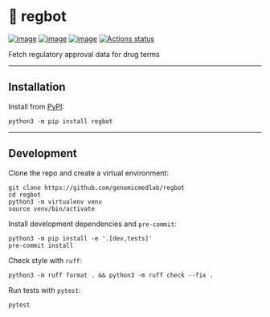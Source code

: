 # 🤖 regbot 

[![image](https://img.shields.io/pypi/v/regbot.svg)](https://pypi.python.org/pypi/regbot)
[![image](https://img.shields.io/pypi/l/regbot.svg)](https://pypi.python.org/pypi/regbot)
[![image](https://img.shields.io/pypi/pyversions/regbot.svg)](https://pypi.python.org/pypi/regbot)
[![Actions status](https://github.com/genomicmedlab/regbot/actions/workflows/checks.yaml/badge.svg)](https://github.com/genomicmedlab/regbot/actions/checks.yaml)

<!-- description -->
Fetch regulatory approval data for drug terms
<!-- /description -->



---

## Installation

Install from [PyPI](https://pypi.org/project/regbot/):

```shell
python3 -m pip install regbot
```

---

## Development

Clone the repo and create a virtual environment:

```shell
git clone https://github.com/genomicmedlab/regbot
cd regbot
python3 -m virtualenv venv
source venv/bin/activate
```

Install development dependencies and `pre-commit`:

```shell
python3 -m pip install -e '.[dev,tests]'
pre-commit install
```

Check style with `ruff`:

```shell
python3 -m ruff format . && python3 -m ruff check --fix .
```

Run tests with `pytest`:

```shell
pytest
```
